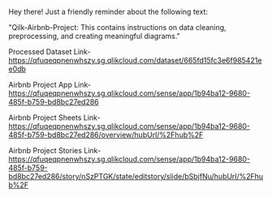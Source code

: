 Hey there! Just a friendly reminder about the following text: 

"Qilk-Airbnb-Project: This contains instructions on data cleaning, preprocessing, and creating meaningful diagrams."

Processed Dataset Link-  https://qfuqeqpnenwhszy.sg.qlikcloud.com/dataset/665fd15fc3e6f985421ee0db

Airbnb Project App Link- https://qfuqeqpnenwhszy.sg.qlikcloud.com/sense/app/1b94ba12-9680-485f-b759-bd8bc27ed286

Airbnb Project Sheets Link- https://qfuqeqpnenwhszy.sg.qlikcloud.com/sense/app/1b94ba12-9680-485f-b759-bd8bc27ed286/overview/hubUrl/%2Fhub%2F

Airbnb Project Stories Link- https://qfuqeqpnenwhszy.sg.qlikcloud.com/sense/app/1b94ba12-9680-485f-b759-bd8bc27ed286/story/nSzPTGK/state/editstory/slide/bSbjfNu/hubUrl/%2Fhub%2F





